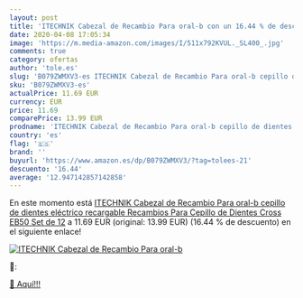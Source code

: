 ```yaml
---
layout: post
title: 'ITECHNIK Cabezal de Recambio Para oral-b con un 16.44 % de descuento'
date: 2020-04-08 17:05:34
image: 'https://m.media-amazon.com/images/I/511x792KVUL._SL400_.jpg'
comments: true
category: ofertas
author: 'tole.es'
slug: 'B079ZWMXV3-es ITECHNIK Cabezal de Recambio Para oral-b cepillo de...'
sku: 'B079ZWMXV3-es'
actualPrice: 11.69 EUR
currency: EUR
price: 11.69
comparePrice: 13.99 EUR
prodname: 'ITECHNIK Cabezal de Recambio Para oral-b cepillo de dientes eléctrico recargable  Recambios Para Cepillo de Dientes Cross EB50  Set de 12'
country: 'es'
flag: '🇪🇸'
brand: ''
buyurl: 'https://www.amazon.es/dp/B079ZWMXV3/?tag=tolees-21'
descuento: '16.44'
average: '12.947142857142858'
---
```


En este momento está [ITECHNIK Cabezal de Recambio Para oral-b cepillo de dientes eléctrico recargable  Recambios Para Cepillo de Dientes Cross EB50  Set de 12](https://www.amazon.es/dp/B079ZWMXV3/?tag=tolees-21) a 11.69 EUR (original: 13.99 EUR) (16.44 %  de descuento) en el siguiente enlace!

[![ITECHNIK Cabezal de Recambio Para oral-b](https://m.media-amazon.com/images/I/511x792KVUL._SL400_.jpg)](https://www.amazon.es/dp/B079ZWMXV3/?tag=tolees-21)

🔎:


[🛒 Aquí!!!](https://www.amazon.es/dp/B079ZWMXV3/?tag=tolees-21)
